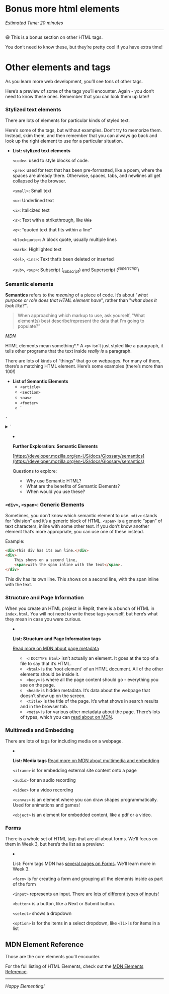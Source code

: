 # Bonus more html elements

*Estimated Time: 20 minutes*

---

<aside>


😃 This is a bonus section on other HTML tags.

You don’t need to know these, but they’re pretty cool if you have extra time!

</aside>

# Other elements and tags

As you learn more web development, you’ll see tons of other tags.

Here’s a preview of some of the tags you’ll encounter. Again - you don’t need to know these ones. Remember that you can look them up later!

### Stylized text elements

There are lots of elements for particular kinds of styled text.

Here’s some of the tags, but without examples. Don’t try to memorize them. Instead, skim them, and then remember that you can always go back and look up the right element to use for a particular situation.

- **List: stylized text elements**
    
    `<code>`: used to style blocks of code.
    
     `<pre>`: used for text that has been pre-formatted, like a poem, where the spaces are already there. Otherwise, spaces, tabs, and newlines all get collapsed by the browser.
    
    `<small>`: Small text
    
    `<u>`: Underlined text
    
    `<i>`: Italicized text
    
    `<s>`: Text with a strikethrough, like ~~this~~
    
    `<q>`: “quoted text that fits within a line”
    
    `<blockquote>`: A block quote, usually multiple lines
    
    `<mark>`: Highlighted text
    
    `<del>`, `<ins>`: Text that’s been deleted or inserted
    
    `<sub>`, `<sup>`: Subscript ($_{subscript}$) and Superscript ($^{superscript}$)
    

### S**emantic elements**

**Semantics** refers to the *meaning* of a piece of code. It’s about "*what purpose or role does that HTML element have*", rather than "*what does it look like?"*.

> When approaching which markup to use, ask yourself, "What element(s) best describe/represent the data that I'm going to populate?”

*MDN*
> 

HTML elements mean something*.* A `<p>` isn’t just styled like a paragraph, it tells other programs that the text inside *really is* a paragraph.

There are lots of kinds of “things” that go on webpages. For many of them, there’s a matching HTML element. Here’s some examples (there’s more than 100!)

- **List of Semantic Elements**
    - `<article>`
    - `<section>`
    - `<nav>`
    - `<footer>`
    - `<aside>

`
    - `<details>`
    - `<summary>`
- **Further Exploration: Semantic Elements**
    
    [https://developer.mozilla.org/en-US/docs/Glossary/semantics](https://developer.mozilla.org/en-US/docs/Glossary/semantics)
    
    Questions to explore:
    
    - Why use Semantic HTML?
    - What are the benefits of Semantic Elements?
    - When would you use these?

### `<div>`, `<span>`: Generic Elements

Sometimes, you don’t know which semantic element to use. `<div>` stands for “division” and it’s a generic block of HTML. `<span>` is a generic “span” of text characters, inline with some other text. If you don’t know another element that’s more appropriate, you can use one of these instead.

Example:

```html
<div>This div has its own line.</div>
<div>
	This shows on a second line, 
	<span>with the span inline with the text</span>.
</div>
```

This div has its own line.
This shows on a second line, with the span inline with the text.

### Structure and Page Information

When you create an HTML project in Replit, there is a bunch of HTML in `index.html`. You will not need to write these tags yourself, but here’s what they mean in case you were curious.

- **List: Structure and Page Information tags**
    
    [Read more on MDN about page metadata](https://developer.mozilla.org/en-US/docs/Learn/HTML/Introduction_to_HTML/The_head_metadata_in_HTML)
    
    - `<!DOCTYPE html>` isn’t actually an element. It goes at the top of a file to say that it’s HTML.
    - `<html>` is the ‘root element’ of an HTML document. All of the other elements should be inside it.
    - `<body>` is where all the page content should go - everything you see on the page.
    - `<head>` is hidden metadata. It’s data about the webpage that doesn’t show up on the screen.
    - `<title>` is the title of the page. It’s what shows in search results and in the browser tab.
    - `<meta>` is for various other metadata about the page. There’s lots of types, which you can [read about on MDN](https://developer.mozilla.org/en-US/docs/Web/HTML/Element/meta).

### Multim**edia and Embedding**

There are lots of tags for including media on a webpage.

- **List: Media tags**
[Read more on MDN about multimedia and embedding](https://developer.mozilla.org/en-US/docs/Learn/HTML/Multimedia_and_embedding)
    
    `<iframe>` is for embedding external site content onto a page
    
    `<audio>` for an audio recording
    
    `<video>` for a video recording
    
    `<canvas>` is an element where you can draw shapes programmatically. Used for animations and games!
    
    `<object>` is an element for embedded content, like a pdf or a video.
    

### Forms

There is a whole set of HTML tags that are all about forms. We’ll focus on them in Week 3, but here’s the list as a preview:

- List: Form tags
MDN has [several pages on Forms](https://developer.mozilla.org/en-US/docs/Learn/Forms). We’ll learn more in Week 3.
    
    `<form>` is for creating a form and grouping all the elements inside as part of the form
    
    `<input>` represents an input. There are [lots of different types of inputs](https://developer.mozilla.org/en-US/docs/Learn/Forms/HTML5_input_types)!
    
    `<button>` is a button, like a Next or Submit button.
    
    `<select>` shows a dropdown
    
    `<option>` is for the items in a select dropdown, like `<li>` is for items in a list
    

## MDN Element Reference

Those are the core elements you’ll encounter.

For the full listing of HTML Elements, check out the [MDN Elements Reference](https://developer.mozilla.org/en-US/docs/Web/HTML/Element).

---

*Happy Elementing!*